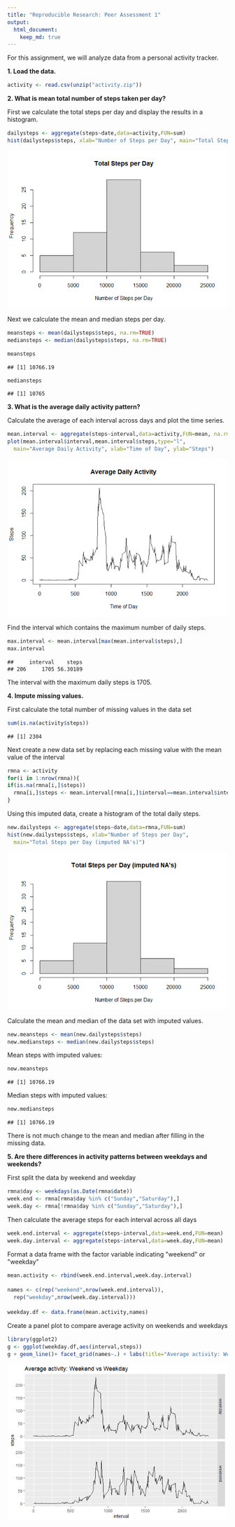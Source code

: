 ```yaml
---
title: "Reproducible Research: Peer Assessment 1"
output: 
  html_document:
    keep_md: true
---
```

For this assignment, we will analyze data from a personal activity tracker. 

**1. Load the data.**


```r
activity <- read.csv(unzip("activity.zip"))  
```
  

**2. What is mean total number of steps taken per day?**

First we calculate the total steps per day and display the results in a histogram.

```r
dailysteps <- aggregate(steps~date,data=activity,FUN=sum)
hist(dailysteps$steps, xlab="Number of Steps per Day", main="Total Steps per Day")
```

![](PA1_template_files/figure-html/unnamed-chunk-2-1.png)<!-- -->

Next we calculate the mean and median steps per day.

```r
meansteps <- mean(dailysteps$steps, na.rm=TRUE)
mediansteps <- median(dailysteps$steps, na.rm=TRUE)
```

```r
meansteps
```

```
## [1] 10766.19
```

```r
mediansteps
```

```
## [1] 10765
```


**3. What is the average daily activity pattern?**

Calculate the average of each interval across days and plot the time series.

```r
mean.interval <- aggregate(steps~interval,data=activity,FUN=mean, na.rm=TRUE)
plot(mean.interval$interval,mean.interval$steps,type="l",
  main="Average Daily Activity", xlab="Time of Day", ylab="Steps")
```

![](PA1_template_files/figure-html/unnamed-chunk-5-1.png)<!-- -->

Find the interval which contains the maximum number of daily steps.

```r
max.interval <- mean.interval[max(mean.interval$steps),]
max.interval
```

```
##     interval    steps
## 206     1705 56.30189
```

The interval with the maximum daily steps is 1705.  

**4. Impute missing values.**

First calculate the total number of missing values in the data set

```r
sum(is.na(activity$steps))
```

```
## [1] 2304
```

Next create a new data set by replacing each missing value with the mean value of the interval

```r
rmna <- activity
for(i in 1:nrow(rmna)){
if(is.na(rmna[i,]$steps))
  rmna[i,]$steps <- mean.interval[rmna[i,]$interval==mean.interval$interval,]$steps
}
```

Using this imputed data, create a histogram of the total daily steps.

```r
new.dailysteps <- aggregate(steps~date,data=rmna,FUN=sum)
hist(new.dailysteps$steps, xlab="Number of Steps per Day", 
  main="Total Steps per Day (imputed NA's)")
```

![](PA1_template_files/figure-html/unnamed-chunk-9-1.png)<!-- -->
  
Calculate the mean and median of the data set with imputed values.

```r
new.meansteps <- mean(new.dailysteps$steps)
new.mediansteps <- median(new.dailysteps$steps)
```
Mean steps with imputed values:

```r
new.meansteps
```

```
## [1] 10766.19
```

Median steps with imputed values:

```r
new.mediansteps
```

```
## [1] 10766.19
```
There is not much change to the mean and median after filling in the missing data.  


**5. Are there differences in activity patterns between weekdays and weekends?**

First split the data by weekend and weekday

```r
rmna$day <- weekdays(as.Date(rmna$date))
week.end <- rmna[rmna$day %in% c("Sunday","Saturday"),]
week.day <- rmna[!rmna$day %in% c("Sunday","Saturday"),]
```

Then calculate the average steps for each interval across all days

```r
week.end.interval <- aggregate(steps~interval,data=week.end,FUN=mean)
week.day.interval <- aggregate(steps~interval,data=week.day,FUN=mean)
```

Format a data frame with the factor variable indicating "weekend" or "weekday"

```r
mean.activity <- rbind(week.end.interval,week.day.interval)

names <- c(rep("weekend",nrow(week.end.interval)),
  rep("weekday",nrow(week.day.interval)))
  
weekday.df <- data.frame(mean.activity,names)
```

Create a panel plot to compare average activity on weekends and weekdays

```r
library(ggplot2)
g <- ggplot(weekday.df,aes(interval,steps))
g + geom_line()+ facet_grid(names~.) + labs(title="Average activity: Weekend vs Weekday")
```

![](PA1_template_files/figure-html/unnamed-chunk-16-1.png)<!-- -->

